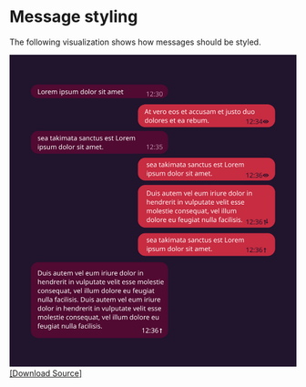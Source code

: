 # Message styling

The following visualization shows how messages should be styled.

![](messages.svg)
[[Download Source]](messages.svg)
